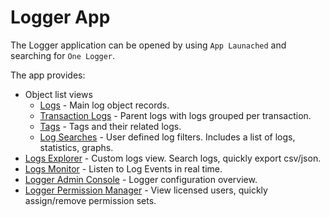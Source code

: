 # Logger App

The Logger application can be opened by using `App Launached` and searching for `One Logger`.

The app provides:

-   Object list views
    -   [Logs](/object-reference/ok__Log__c) - Main log object records.
    -   [Transaction Logs](/object-reference/ok__Transaction_Log__c) - Parent logs with logs grouped per transaction.
    -   [Tags](/object-reference/ok__Tag__c) - Tags and their related logs.
    -   [Log Searches](/object-reference/ok__Log_Search__c) - User defined log filters. Includes a list of logs, statistics, graphs.
-   [Logs Explorer](/docs/logs-explorer) - Custom logs view. Search logs, quickly export csv/json.
-   [Logs Monitor](/docs/logs-monitor) - Listen to Log Events in real time.
-   [Logger Admin Console](/docs/admin-console) - Logger configuration overview.
-   [Logger Permission Manager](/docs/permission-manager) - View licensed users, quickly assign/remove permission sets.
